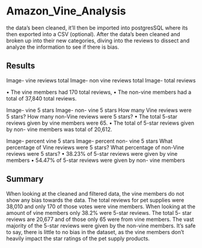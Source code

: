 # Amazon_Vine_Analysis

the data’s been cleaned, it’ll then be imported into postgresSQL where its then exported into a CSV (optional). After the data’s been cleaned and broken up into their new categories, diving into the reviews to dissect and analyze the information to see if there is bias. 

## Results 

Image- vine reviews total 
Image- non vine reviews total
Image- total reviews

•	The vine members had 170 total reviews, 
•	The non-vine members had a total of 37,840 total reviews. 


Image- vine 5 stars
Image- non- vine 5 stars
How many Vine reviews were 5 stars? How many non-Vine reviews were 5 stars?
•	The total 5-star reviews given by vine members were 65. 
•	The total of 5-star reviews given by non- vine members was total of 20,612.


Image- percent vine 5 stars
Image- percent non- vine 5 stars
What percentage of Vine reviews were 5 stars? What percentage of non-Vine reviews were 5 stars?
•	38.23% of 5-star reviews were given by vine members 
•	54.47% of 5-star reviews were given by non- vine members 


## Summary

When looking at the cleaned and filtered data, the vine members do not show any bias towards the data. The total reviews for pet supplies were 38,010 and only 170 of those votes were vine members. When looking at the amount of vine members only 38.2% were 5-star reviews. The total 5- star reviews are 20,677 and of those only 65 were from vine members. The vast majority of the 5-star reviews were given by the non-vine members. It’s safe to say, there is little to no bias in the dataset, as the vine members don’t heavily impact the star ratings of the pet supply products. 


